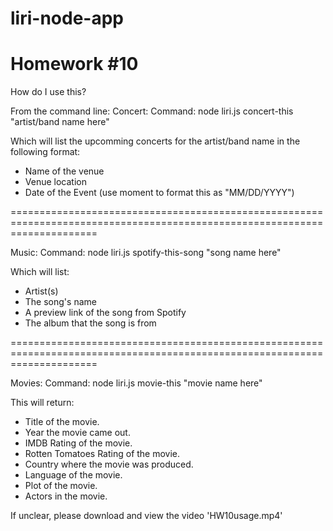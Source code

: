 # liri-node-app

Homework #10
===============================================================================

How do I use this?

From the command line:
Concert:
Command: node liri.js concert-this "artist/band name here"

Which will list the upcomming concerts for the artist/band name in the following format:

 - Name of the venue
 - Venue location
 - Date of the Event (use moment to format this as "MM/DD/YYYY")

===========================================================================================================================

Music:
Command:  node liri.js spotify-this-song "song name here"

Which will list:
 - Artist(s)
 - The song's name
 - A preview link of the song from Spotify
 - The album that the song is from

===========================================================================================================================

Movies:
Command: node liri.js movie-this "movie name here"

This will return:
 - Title of the movie.
 - Year the movie came out.
 - IMDB Rating of the movie.
 - Rotten Tomatoes Rating of the movie.
 - Country where the movie was produced.
 - Language of the movie.
 - Plot of the movie.
 - Actors in the movie.
 
 If unclear, please download and view the video 'HW10usage.mp4'
